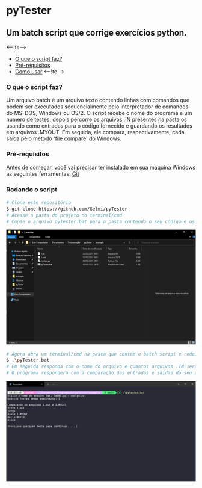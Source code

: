 # pyTester
## Um batch script que corrige exercícios python.
<--!ts-->
* [O que o script faz?](#o-que-o-script-faz?) 
* [Pré-requisitos](#pré-requisitos) 
* [Como usar](#rodando-o-script)
<--!te-->
### O que o script faz?
Um arquivo batch é um arquivo texto contendo linhas com comandos que podem ser executados sequencialmente pelo interpretador de comandos do MS-DOS, Windows ou OS/2.
O script recebe o nome do programa e um numero de testes, depois percorre os arquivos .IN presentes na pasta os usando como entradas para o código fornecido e guardando os resultados em arquivos .MYOUT.
Em seguida, ele compara, respectivamente, cada saida pelo método 'file compare' do Windows.
### Pré-requisitos
Antes de começar, você vai precisar ter instalado em sua máquina Windows as seguintes ferramentas:
[Git](https://git-scm.com)
### Rodando o script
```bash
# Clone este repositório
$ git clone https://github.com/Gelmi/pyTester
# Acesse a pasta do projeto no terminal/cmd
# Copie o arquivo pyTester.bat para a pasta contendo o seu código e os arquivos .IN e .OUT:
```
![Sua pasta deve estar assim!](https://github.com/Gelmi/pyTester/blob/main/assets/arquivospre.png)
```bash
# Agora abra um terminal/cmd na pasta que contém o batch script e rode:
$ .\pyTester.bat
# Em seguida responda com o nome do arquivo e quantos arquivos .IN serão testados
# O programa responderá com a comparação das entradas e saidas do seu código
```
![Um exemplo!](https://github.com/Gelmi/pyTester/blob/main/assets/cmdteste.png)
